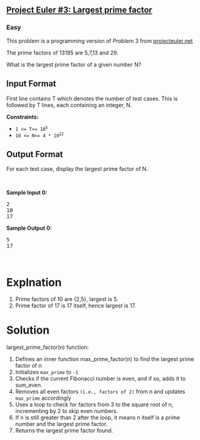 <h2>
<a href="https://www.hackerrank.com/contests/projecteuler/challenges/euler003/problem">Project Euler #3: Largest prime factor</a></h2>
<h3>Easy</h3>
<p>This problem is a programming version of Problem 3 from <a href="https://projecteuler.net/">projecteuler.net</a></p>

<p>The prime factors of 13195 are 5,7,13 and 29.

What is the largest prime factor of a given number N?</p>

<h2>Input Format</h2>
<p>First line contains T which denotes the number of test cases. This is followed by T lines, 
  each containing an integer, N.</p>


<p><strong>Constraints:</strong></p>

<ul>
	<li><code>1 &lt;= T&lt;= 10<sup>5</sup></code></li>
	<li><code>10 &lt;= N&lt;= 4 * 10<sup>12</sup></code></li>
</ul>

<h2> Output Format</h2>
<p>For each test case, display the largest prime factor of N.</p>
<p>&nbsp;</p>
<p><strong class="example">Sample Input 0:</strong></p>
<pre>
2
10
17
</pre>
<p><strong class="example">Sample Output 0:</strong></p>
<pre>
5
17
</pre>
<p>&nbsp;</p>

<h1>Explnation</h1>
<p>
  <ol> 
    <li>Prime factors of 10 are {2,5}, largest is 5.</li>
    <li>Prime factor of 17 is 17 itself, hence largest is 17.</li>
  </ol>
</p>


<h1>Solution</h1>
<p><b></b>largest_prime_factor(n) function:</b>
  <ol>
    <li>Defines an inner function max_prime_factor(n) to find the largest prime factor of n</li>
    <li>Initializes <code>max_prime</code> to <code>-1</code></li>
    <li>Checks if the current Fibonacci number is even, and if so, adds it to sum_even.</li>
    <li>Removes all even factors <code>(i.e., factors of 2)</code> from n and updates <code>max_prime</code> accordingly </li>
    <li>Uses a loop to check for factors from 3 to the square root of n, incrementing by 2 to skip even numbers.</li>
    <li>If n is still greater than 2 after the loop, it means n itself is a prime number and the largest prime factor.</li>
    <li>Returns the largest prime factor found.</li>
</ol>
</p>
